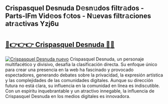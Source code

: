 ## Crispasquel Desnuda D𝚎sn𝚞dos filtr𝚊dos - Parts-IFm Vid𝚎os f𝚘tos - N𝚞evas filtr𝚊ciones atr𝚊ctivas Yzj6u

# <h2><a href="http://mb0hlmj.tromn.icu/?c=Crispasquel+Desnuda">🔗👉👉👉 Crispasquel Desnuda 🔗🔗</a></h2>

[![Crispasquel Desnuda nuevo](https://i.imgur.com/pEAQMta.gif)](http://mb0hlmj.tromn.icu/?c=Crispasquel+Desnuda)
Crispasquel Desnuda, un personaje multifacético y divisivo, desafía la clasificación directa. Su enfoque único para crear una presencia en la web ha fascinado y provocado espectadores, generando debates sobre la privacidad, la expresión artística y las complejidades de las comunidades digitales. Aunque su dirección futura no está clara, su influencia en la comunidad en línea es indiscutible. Con un espíritu inquebrantable y un atractivo innegable, la influencia de Crispasquel Desnuda en los medios digitales es innovadora.
